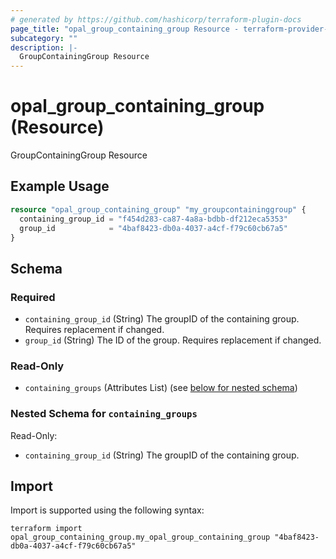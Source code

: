 ```yaml
---
# generated by https://github.com/hashicorp/terraform-plugin-docs
page_title: "opal_group_containing_group Resource - terraform-provider-opal"
subcategory: ""
description: |-
  GroupContainingGroup Resource
---
```


# opal_group_containing_group (Resource)

GroupContainingGroup Resource

## Example Usage

```terraform
resource "opal_group_containing_group" "my_groupcontaininggroup" {
  containing_group_id = "f454d283-ca87-4a8a-bdbb-df212eca5353"
  group_id            = "4baf8423-db0a-4037-a4cf-f79c60cb67a5"
}
```

<!-- schema generated by tfplugindocs -->
## Schema

### Required

- `containing_group_id` (String) The groupID of the containing group. Requires replacement if changed.
- `group_id` (String) The ID of the group. Requires replacement if changed.

### Read-Only

- `containing_groups` (Attributes List) (see [below for nested schema](#nestedatt--containing_groups))

<a id="nestedatt--containing_groups"></a>
### Nested Schema for `containing_groups`

Read-Only:

- `containing_group_id` (String) The groupID of the containing group.

## Import

Import is supported using the following syntax:

```shell
terraform import opal_group_containing_group.my_opal_group_containing_group "4baf8423-db0a-4037-a4cf-f79c60cb67a5"
```

